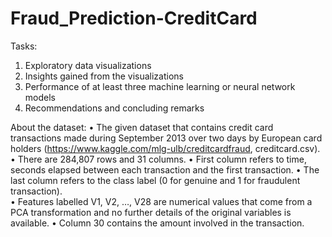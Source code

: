 # Fraud_Prediction-CreditCard

Tasks:
1.	Exploratory data visualizations
2.	Insights gained from the visualizations
3.	Performance of at least three machine learning or neural network models
4.	Recommendations and concluding remarks

About the dataset: 
•	The given dataset that contains credit card transactions made during September 2013 over two days by European card holders (https://www.kaggle.com/mlg-ulb/creditcardfraud, creditcard.csv). 
•	There are 284,807 rows and 31 columns. 
•	First column refers to time, seconds elapsed between each transaction and the first transaction. 
•	The last column refers to the class label (0 for genuine and 1 for fraudulent transaction).  
•	Features labelled V1, V2, …, V28 are numerical values that come from a PCA transformation and no further details of the original variables is available. 
•	Column 30 contains the amount involved in the transaction.
